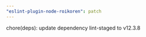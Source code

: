 ```yaml
---
"eslint-plugin-node-roikoren": patch
---
```


chore(deps): update dependency lint-staged to v12.3.8

